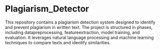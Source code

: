 # Plagiarism_Detector
This repository contains a plagiarism detection system designed to identify and prevent plagiarism in written text. The project is structured in phases, including datapreprocessing, featureextraction, model training, and evaluation. It leverages natural language processing  and machine learning techniques to compare texts and identify similarities.
